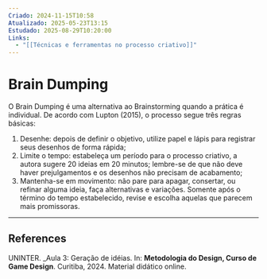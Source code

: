 ```yaml
---
Criado: 2024-11-15T10:58
Atualizado: 2025-05-23T13:15
Estudado: 2025-08-29T10:20:00
Links:
  - "[[Técnicas e ferramentas no processo criativo]]"
---
```

# Brain Dumping

O Brain Dumping é uma alternativa ao Brainstorming quando a prática é individual. De acordo com Lupton (2015), o processo segue três regras básicas:
1. Desenhe: depois de definir o objetivo, utilize papel e lápis para registrar seus desenhos de forma rápida; 
2. Limite o tempo: estabeleça um período para o processo criativo, a autora sugere 20 ideias em 20 minutos; lembre-se de que não deve haver prejulgamentos e os desenhos não precisam de acabamento; 
3. Mantenha-se em movimento: não pare para apagar, consertar, ou refinar alguma ideia, faça alternativas e variações. Somente após o término do tempo estabelecido, revise e escolha aquelas que parecem mais promissoras.


---

## References

UNINTER.  _Aula 3: Geração de idéias. In: **Metodologia do Design, Curso de Game Design**. Curitiba, 2024. Material didático online.